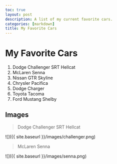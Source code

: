 ```yaml
---
toc: true
layout: post
description: A list of my current favorite cars.
categories: [markdown]
title: My Favorite Cars 
---
```

# My Favorite Cars
1. Dodge Challenger SRT Hellcat
2. McLaren Senna
3. Nissan GTR Skyline
4. Chrysler Pacifica
5. Dodge Charger
6. Toyota Tacoma
7. Ford Mustang Shelby

## Images

> Dodge Challenger SRT Hellcat

![]({{ site.baseurl }}/images/challenger.png)

> McLaren Senna

![]({{ site.baseurl }}/images/senna.png)